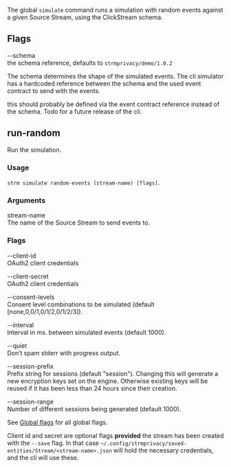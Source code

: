 The global `simulate` command runs a simulation with random events
against a given Source Stream, using the ClickStream schema.

## Flags

--schema  
the schema reference, defaults to `strmprivacy/demo/1.0.2`

The schema determines the shape of the simulated events. The cli
simulator has a hardcoded reference between the schema and the used
event contract to send with the events.

this should probably be defined via the event contract reference instead
of the schema. Todo for a future release of the cli.

## run-random

Run the simulation.

### Usage

`strm simulate random-events (stream-name) [flags]`.

### Arguments

stream-name  
The name of the Source Stream to send events to.

### Flags

--client-id  
OAuth2 client credentials

--client-secret  
OAuth2 client credentials

--consent-levels  
Consent level combinations to be simulated (default
[none,0,0/1,0/1/2,0/1/2/3]).

--interval  
Interval in ms. between simulated events (default 1000).

--quiet  
Don’t spam stderr with progress output.

--session-prefix  
Prefix string for sessions (default "session"). Changing this will
generate a new encryption keys set on the engine. Otherwise existing
keys will be reused if it has been less than 24 hours since their
creation.

--session-range  
Number of different sessions being generated (default 1000).

See [Global flags](/cli-index.md#global-flags) for all global flags.

Client id and secret are optional flags **provided** the stream has been
created with the `--save` flag. In that case
`~/.config/strmprivacy/saved-entities/Stream/<stream-name>.json` will
hold the necessary credentials, and the cli will use these.
